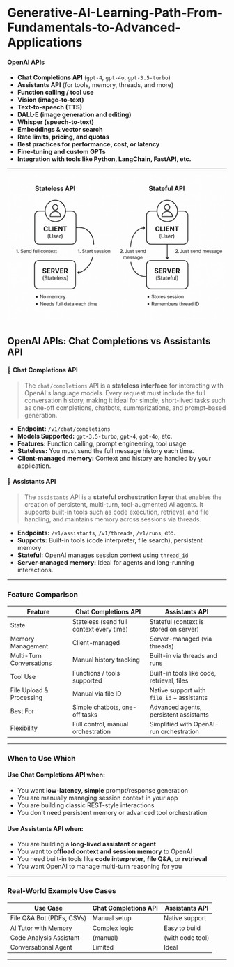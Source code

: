 # Generative-AI-Learning-Path-From-Fundamentals-to-Advanced-Applications

#### **OpenAI APIs**

* **Chat Completions API** (`gpt-4`, `gpt-4o`, `gpt-3.5-turbo`)
* **Assistants API** (for tools, memory, threads, and more)
* **Function calling / tool use**
* **Vision (image-to-text)**
* **Text-to-speech (TTS)**
* **DALL·E (image generation and editing)**
* **Whisper (speech-to-text)**
* **Embeddings & vector search**
* **Rate limits, pricing, and quotas**
* **Best practices for performance, cost, or latency**
* **Fine-tuning and custom GPTs**
* **Integration with tools like Python, LangChain, FastAPI, etc.**

---
![alt text](image.png)
## OpenAI APIs: Chat Completions vs Assistants API

#### 🔹 Chat Completions API

> The `chat/completions` API is a **stateless interface** for interacting with OpenAI's language models. Every request must include the full conversation history, making it ideal for simple, short-lived tasks such as one-off completions, chatbots, summarizations, and prompt-based generation.

* **Endpoint:** `/v1/chat/completions`
* **Models Supported:** `gpt-3.5-turbo`, `gpt-4`, `gpt-4o`, etc.
* **Features:** Function calling, prompt engineering, tool usage
* **Stateless:** You must send the full message history each time.
* **Client-managed memory:** Context and history are handled by your application.

#### 🔸 Assistants API

> The `assistants` API is a **stateful orchestration layer** that enables the creation of persistent, multi-turn, tool-augmented AI agents. It supports built-in tools such as code execution, retrieval, and file handling, and maintains memory across sessions via threads.

* **Endpoints:** `/v1/assistants`, `/v1/threads`, `/v1/runs`, etc.
* **Supports:** Built-in tools (code interpreter, file search), persistent memory
* **Stateful:** OpenAI manages session context using `thread_id`
* **Server-managed memory:** Ideal for agents and long-running interactions.

---

### Feature Comparison

| Feature                  | **Chat Completions API**                   | **Assistants API**                           |
| ------------------------ | ------------------------------------------ | -------------------------------------------- |
| State                    | Stateless (send full context every time) | Stateful (context is stored on server)     |
| Memory Management        | Client-managed                             | Server-managed (via threads)                 |
| Multi-Turn Conversations | Manual history tracking                    | Built-in via threads and runs                |
| Tool Use                 | Functions / tools supported              | Built-in tools like code, retrieval, files |
| File Upload & Processing | Manual via file ID                      | Native support with `file_id` + assistants |
| Best For                 | Simple chatbots, one-off tasks             | Advanced agents, persistent assistants       |
| Flexibility              | Full control, manual orchestration         | Simplified with OpenAI-run orchestration     |

---

### When to Use Which

#### Use **Chat Completions API** when:

* You want **low-latency, simple** prompt/response generation
* You are manually managing session context in your app
* You are building classic REST-style interactions
* You don't need persistent memory or advanced tool orchestration

#### Use **Assistants API** when:

* You are building a **long-lived assistant or agent**
* You want to **offload context and session memory** to OpenAI
* You need built-in tools like **code interpreter**, **file Q\&A**, or **retrieval**
* You want OpenAI to manage multi-turn reasoning for you

---

### Real-World Example Use Cases

| Use Case                      | Chat Completions API | Assistants API     |
| ----------------------------- | -------------------- | ------------------ |
| File Q\&A Bot (PDFs, CSVs)    | Manual setup      | Native support   |
| AI Tutor with Memory          | Complex logic     | Easy to build    |
| Code Analysis Assistant       | (manual)           | (with code tool) |
| Conversational Agent          | Limited           | Ideal           |

---

